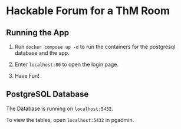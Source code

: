 # Hackable Forum for a ThM Room


## Running the App

1. Run `docker compose up -d` to run the containers for the postgresql database and the app.

2. Enter `localhost:80` to open the login page.

3. Have Fun!


## PostgreSQL Database

The Database is running on `localhost:5432`.

To view the tables, open `localhost:5432` in pgadmin.